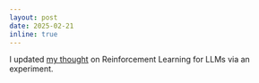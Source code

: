 ```yaml
---
layout: post
date: 2025-02-21
inline: true
---
```


I updated [my thought](https://mingyin0312.github.io/blog/2025/rl-llm/) on Reinforcement Learning for LLMs via an experiment.   

